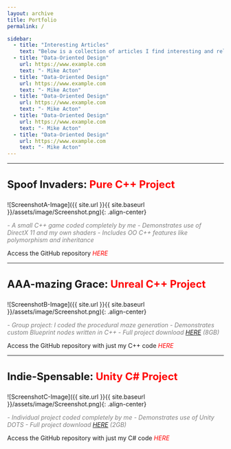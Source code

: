 ```yaml
---
layout: archive
title: Portfolio
permalink: /

sidebar:
  - title: "Interesting Articles"
    text: "Below is a collection of articles I find interesting and relevant to our industry"
  - title: "Data-Oriented Design"
    url: https://www.example.com
    text: "- Mike Acton"
  - title: "Data-Oriented Design"
    url: https://www.example.com
    text: "- Mike Acton"
  - title: "Data-Oriented Design"
    url: https://www.example.com
    text: "- Mike Acton"
  - title: "Data-Oriented Design"
    url: https://www.example.com
    text: "- Mike Acton"
  - title: "Data-Oriented Design"
    url: https://www.example.com
    text: "- Mike Acton"
---
```


<style>
  .project-title
  {
    font-size: 24px;
	font-weight: bold;
	padding-top: 10px;
  }
  
  .project-type
  {
	color: red;
  }
  
  .project-desc
  {
	text-align: left;  
	font-style: italic;
	color: grey;
  }
  
  .project-link, .project-link:visited
  {
	font-style: italic;
	color: red;
  text-decoration: none;
  }
  .project-link:hover
  {
    text-decoration: underline;
  }  
</style>

----------------------

<p class="project-title">Spoof Invaders: <span class="project-type">Pure C++ Project</span></p>

![ScreenshotA-Image]({{ site.url }}{{ site.baseurl }}/assets/image/Screenshot.png){: .align-center}

<div class="project-desc" markdown="1">
- A small C++ game coded completely by me
- Demonstrates use of DirectX 11 and my own shaders
- Includes OO C++ features like polymorphism and inheritance
</div>
 
Access the GitHub repository <a href="https://www.example.com" class="project-link">HERE</a>

----------------------

<p class="project-title">AAA-mazing Grace: <span class="project-type">Unreal C++ Project</span></p>

![ScreenshotB-Image]({{ site.url }}{{ site.baseurl }}/assets/image/Screenshot.png){: .align-center}

<div class="project-desc" markdown="1">
- Group project: I coded the procedural maze generation
- Demonstrates custom Blueprint nodes written in C++
- Full project download <a href="https://www.example.com">HERE</a> (8GB)
</div>
 
Access the GitHub repository with just my C++ code <a href="https://www.example.com" class="project-link">HERE</a>

----------------------

<p class="project-title">Indie-Spensable: <span class="project-type">Unity C# Project</span></p>

![ScreenshotC-Image]({{ site.url }}{{ site.baseurl }}/assets/image/Screenshot.png){: .align-center}

<div class="project-desc" markdown="1">
- Individual project coded completely by me
- Demonstrates use of Unity DOTS
- Full project download <a href="https://www.example.com">HERE</a> (2GB)
</div>
 
Access the GitHub repository with just my C# code <a href="https://www.example.com" class="project-link">HERE</a>
